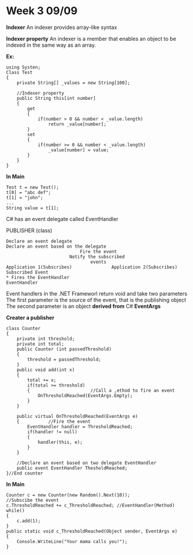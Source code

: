 # Week 3 09/09

**Indexer**
	An indexer provides array-like syntax

**Indexer property**
	An indexer is a member that enables an object to be indexed in the same way as an array.

**Ex:**

```
using Systen;
Class Test
{
	private String[] _values = new String[100];

	//Indexer property
	public String this[int number]
	{
		get
		{
			if(number > 0 && number < _value.length)
				return _value[number];
		}
		set
		{
			if(number >= 0 && number < _value.length)
				_value[number] = value;
		}
	}
}
```
**In Main**
```
Test t = new Test();
t[0] = "abc def";
t[1] = "john";
...
String value = t[1];
```

C# has an event delegate called EventHandler

PUBLISHER (class)
```
Declare an event delegate
Declare an event based on the delegate
							Fire the event
						Notify the subscribed
								events
Application 1(Subscribes)				Application 2(Subscribes)
Subscribed Event
* Fires the EventHandler
EventHandler
```

Event handlers in the .NET Frameworl return void and take two parameters
The first parameter is the source of the event, that is the publishing object
The second parameter is an object **derived from** C# **EventArgs**

**Creater a publisher**
```
class Counter
{
	private int threshold;
	private int total;
	public Counter (int passedThreshold)
	{
		threshold = passedThreshold;
	}
	public void add(int x)
	{
		total += x;
		if(total >= threshold)
		{						//Call a ,ethod to fire an event
			OnThresholdReached(EventArgs.Empty);
		}
	}

	public virtual OnThresholdReached(EventArgs e)
	{			//Fire the event
		EventHandler handler = ThresholdReached;
		if(handler != null)
		{
			handler(this, e);
		}
	}

	//Declare an event based on two delegate EventHandler
	public event EventHandler ThesholdReached;
}//End counter
```
**In Main**
```
Counter c = new Counter(new Random().Next(10));
//Subscibe the event
c.ThresholdReached += c_ThresholdReached; //EventHandler(Method)
while()
{
	c.add(1);
}
public static void c_ThresholdReached(Object sender, EventArgs e)
{
	Console.WriteLine("Your mama calls you!");
}







